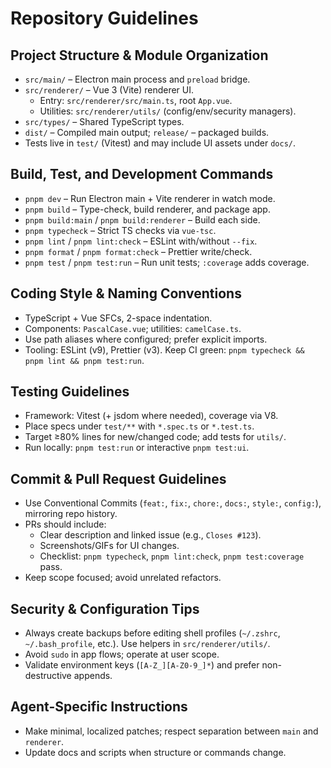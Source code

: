 # Repository Guidelines

## Project Structure & Module Organization
- `src/main/` – Electron main process and `preload` bridge.
- `src/renderer/` – Vue 3 (Vite) renderer UI.
  - Entry: `src/renderer/src/main.ts`, root `App.vue`.
  - Utilities: `src/renderer/utils/` (config/env/security managers).
- `src/types/` – Shared TypeScript types.
- `dist/` – Compiled main output; `release/` – packaged builds.
- Tests live in `test/` (Vitest) and may include UI assets under `docs/`.

## Build, Test, and Development Commands
- `pnpm dev` – Run Electron main + Vite renderer in watch mode.
- `pnpm build` – Type-check, build renderer, and package app.
- `pnpm build:main` / `pnpm build:renderer` – Build each side.
- `pnpm typecheck` – Strict TS checks via `vue-tsc`.
- `pnpm lint` / `pnpm lint:check` – ESLint with/without `--fix`.
- `pnpm format` / `pnpm format:check` – Prettier write/check.
- `pnpm test` / `pnpm test:run` – Run unit tests; `:coverage` adds coverage.

## Coding Style & Naming Conventions
- TypeScript + Vue SFCs, 2-space indentation.
- Components: `PascalCase.vue`; utilities: `camelCase.ts`.
- Use path aliases where configured; prefer explicit imports.
- Tooling: ESLint (v9), Prettier (v3). Keep CI green: `pnpm typecheck && pnpm lint && pnpm test:run`.

## Testing Guidelines
- Framework: Vitest (+ jsdom where needed), coverage via V8.
- Place specs under `test/**` with `*.spec.ts` or `*.test.ts`.
- Target ≥80% lines for new/changed code; add tests for `utils/`.
- Run locally: `pnpm test:run` or interactive `pnpm test:ui`.

## Commit & Pull Request Guidelines
- Use Conventional Commits (`feat:`, `fix:`, `chore:`, `docs:`, `style:`, `config:`), mirroring repo history.
- PRs should include:
  - Clear description and linked issue (e.g., `Closes #123`).
  - Screenshots/GIFs for UI changes.
  - Checklist: `pnpm typecheck`, `pnpm lint:check`, `pnpm test:coverage` pass.
- Keep scope focused; avoid unrelated refactors.

## Security & Configuration Tips
- Always create backups before editing shell profiles (`~/.zshrc`, `~/.bash_profile`, etc.). Use helpers in `src/renderer/utils/`.
- Avoid `sudo` in app flows; operate at user scope.
- Validate environment keys (`[A-Z_][A-Z0-9_]*`) and prefer non-destructive appends.

## Agent-Specific Instructions
- Make minimal, localized patches; respect separation between `main` and `renderer`.
- Update docs and scripts when structure or commands change.

